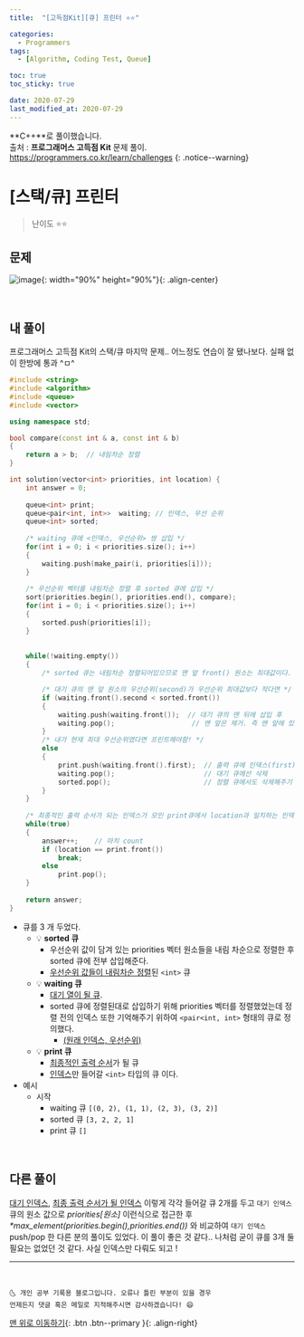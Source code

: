 ```yaml
---
title:  "[고득점Kit][큐] 프린터 ⭐⭐" 

categories:
  - Programmers
tags:
  - [Algorithm, Coding Test, Queue]

toc: true
toc_sticky: true

date: 2020-07-29
last_modified_at: 2020-07-29
---
```


**C++**로 풀이했습니다.  
출처 : **프로그래머스 고득점 Kit** 문제 풀이. <https://programmers.co.kr/learn/challenges>
{: .notice--warning}




# [스택/큐] 프린터

> 난이도 ⭐⭐

## 문제 

![image](https://user-images.githubusercontent.com/42318591/88759934-d9f96d00-d1a6-11ea-8028-2c5299d90d5a.png){: width="90%" height="90%"}{: .align-center}

<br>

## 내 풀이

프로그래머스 고득점 Kit의 스택/큐 마지막 문제.. 어느정도 연습이 잘 됐나보다. 실패 없이 한방에 통과 ^ㅁ^ 

```cpp
#include <string>
#include <algorithm>
#include <queue>
#include <vector>

using namespace std;

bool compare(const int & a, const int & b)
{
    return a > b;  // 내림차순 정렬
}

int solution(vector<int> priorities, int location) {
    int answer = 0;
    
    queue<int> print; 
    queue<pair<int, int>>  waiting; // 인덱스, 우선 순위
    queue<int> sorted;
    
    /* waiting 큐에 <인덱스, 우선순위> 쌍 삽입 */
    for(int i = 0; i < priorities.size(); i++)
    {
        waiting.push(make_pair(i, priorities[i]));
    }
    
    /* 우선순위 벡터를 내림차순 정렬 후 sorted 큐에 삽입 */
    sort(priorities.begin(), priorities.end(), compare);
    for(int i = 0; i < priorities.size(); i++)
    {
        sorted.push(priorities[i]);
    }
    
    
    while(!waiting.empty())
    {
        /* sorted 큐는 내림차순 정렬되어있으므로 맨 앞 front() 원소는 최대값이다. */

        /* 대기 큐의 맨 앞 원소의 우선순위(second)가 우선순위 최대값보다 작다면 */
        if (waiting.front().second < sorted.front())
        {
            waiting.push(waiting.front());  // 대기 큐의 맨 뒤에 삽입 후 
            waiting.pop();                   // 맨 앞은 제거. 즉 맨 앞에 있던걸 뒤에 줄서게 한 것. 나보다 더 빨리 프린트 되야할게 있다는 거니까!
        }
        /* 내가 현재 최대 우선순위였다면 프린트해야함! */
        else
        {
            print.push(waiting.front().first);  // 출력 큐에 인덱스(first)를 삽입
            waiting.pop();                      // 대기 큐에선 삭제
            sorted.pop();                       // 정렬 큐에서도 삭제해주기
        }
    }
    
    /* 최종적인 출력 순서가 되는 인덱스가 모인 print큐에서 location과 일치하는 인덱스 찾기 */
    while(true)
    {
        answer++;    // 마치 count 
        if (location == print.front())
            break;
        else
            print.pop();
    }
    
    return answer;
}
```

- 큐를 3 개 두었다.
  - 💡 **sorted 큐**
    - 우선순위 값이 담겨 있는 priorities 벡터 원소들을 내림 차순으로 정렬한 후 sorted 큐에 전부 삽입해준다.
    - <u>우선순위 값들이 내림차순 정렬</u>된 `<int>` 큐
  - 💡 **waiting 큐**
    - <u>대기 열이 될 큐</u>. 
    - sorted 큐에 정렬된대로 삽입하기 위해 priorities 벡터를 정렬했었는데 정렬 전의 인덱스 또한 기억해주기 위하여 `<pair<int, int>` 형태의 큐로 정의했다.
      - <u>(원래 인덱스, 우선순위)</u>
  - 💡 **print 큐**
    - <u>최종적인 출력 순서</u>가 될 큐
    - <u>인덱스</u>만 들어갈 `<int>` 타입의 큐 이다.
- 예시
  - 시작
    - waiting 큐 `[(0, 2), (1, 1), (2, 3), (3, 2)]`
    - sorted 큐 `[3, 2, 2, 1]`
    - print 큐 `[]`

<br>

## 다른 풀이 

<u>대기 인덱스</u>, <u>최종 출력 순서가 될 인덱스</u> 이렇게 각각 들어갈 큐 2개를 두고 `대기 인덱스` 큐의 원소 값으로 *priorities[원소]* 이런식으로 접근한 후 *\*max_element(priorities.begin(),priorities.end())* 와 비교하여 `대기 인덱스` push/pop 한 다른 분의 풀이도 있었다. 이 풀이 좋은 것 같다.. 나처럼 굳이 큐를 3개 둘 필요는 없었던 것 같다. 사실 인덱스만 다뤄도 되고 !

***
<br>

    🌜 개인 공부 기록용 블로그입니다. 오류나 틀린 부분이 있을 경우 
    언제든지 댓글 혹은 메일로 지적해주시면 감사하겠습니다! 😄

[맨 위로 이동하기](#){: .btn .btn--primary }{: .align-right}
